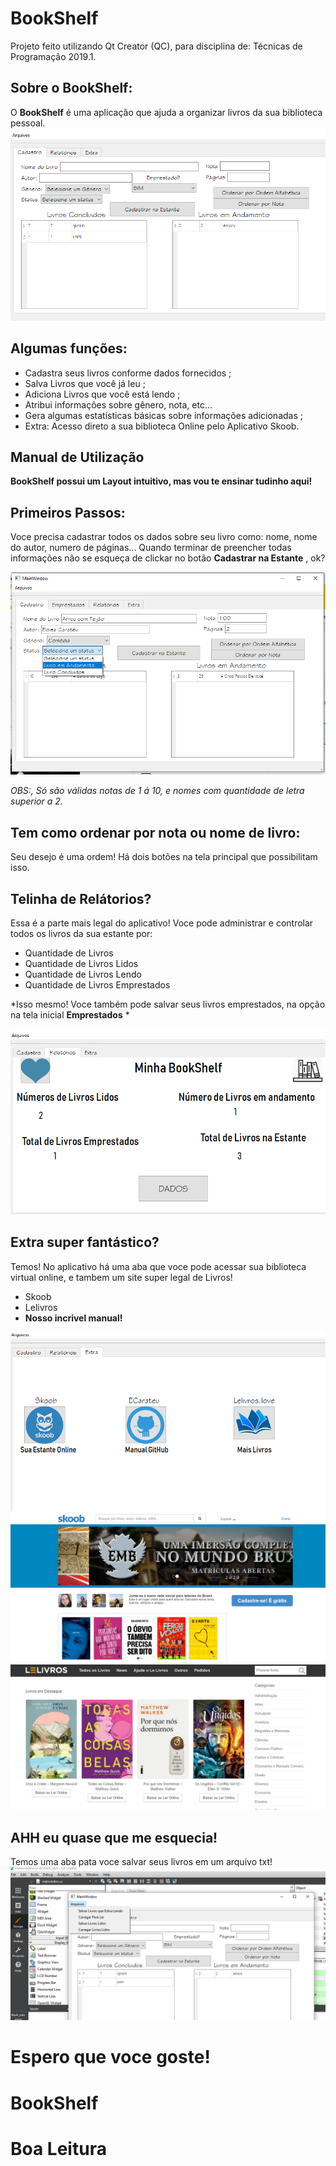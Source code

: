 # BookShelf
Projeto feito utilizando Qt Creator (QC), para disciplina de: Técnicas de Programação 2019.1. 


## Sobre o BookShelf:

O **BookShelf** é uma aplicação que ajuda a organizar livros da sua biblioteca pessoal.
![Tela inicial do app BookShelf](pic/1.PNG)

## Algumas funções:
* Cadastra seus livros conforme dados fornecidos ;
* Salva Livros que você já leu ;
* Adiciona Livros que você está lendo ;
* Atribui informações sobre gênero, nota, etc...
* Gera algumas estatísticas básicas sobre informações adicionadas ;
* Extra: Acesso direto a sua biblioteca Online pelo Aplicativo Skoob.


## Manual de Utilização

**BookShelf possui um Layout intuitivo, mas vou te ensinar tudinho aqui!** 


## Primeiros Passos:

Voce precisa cadastrar todos os dados sobre seu livro como: nome, nome do autor, numero de páginas...
Quando terminar de preencher todas informações não se esqueça de clickar no botão **Cadastrar na Estante** , ok?

![Como cadastrar seu livro BookShelf](pic/Cadastro.PNG)

*OBS:, Só  são válidas notas de 1 á 10, e nomes com quantidade de letra superior a 2.*

## Tem como ordenar por nota ou nome de livro:
Seu desejo é uma ordem! Há dois botões na tela principal que possibilitam isso.

## Telinha de Relátorios?

Essa é a parte mais legal do aplicativo! Voce pode administrar e controlar todos os livros da sua estante por:
* Quantidade de Livros 
* Quantidade de Livros Lidos
* Quantidade de Livros Lendo
* Quantidade de Livros Emprestados

*Isso mesmo! Voce também pode salvar seus livros emprestados, na opção na tela inicial **Emprestados**  *

![Relatorios BookShelf](pic/relatorio.PNG)

## Extra super fantástico?

Temos! No aplicativo há uma aba que voce pode acessar sua biblioteca virtual online, e tambem um site super legal de Livros!
* Skoob
* Lelivros
* **Nosso incrivel manual!** 

![Extra](pic/extra1.PNG)
![Extra - Skoob](pic/extra2.PNG)
![Extra - Lelivros](pic/extra3.PNG)


## AHH eu quase que me esquecia!

Temos uma aba pata voce salvar seus livros em um arquivo txt!
![Arquivos](pic/arq.PNG)


# Espero que voce goste!
# BookShelf
# Boa Leitura


